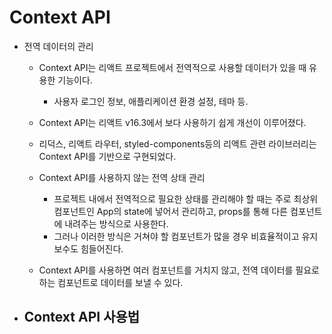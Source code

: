 # Context API

- 전역 데이터의 관리

  - Context API는 리액트 프로젝트에서 전역적으로 사용할 데이터가 있을 때 유용한 기능이다.
    - 사용자 로그인 정보, 애플리케이션 환경 설정, 테마 등.
  - Context API는 리액트 v16.3에서 보다 사용하기 쉽게 개선이 이루어졌다.
  - 리덕스, 리액트 라우터, styled-components등의 리액트 관련 라이브러리는 Context API를 기반으로 구현되었다.
  - Context API를 사용하지 않는 전역 상태 관리
    - 프로젝트 내에서 전역적으로 필요한 상태를 관리해야 할 때는 주로 최상위 컴포넌트인 App의 state에 넣어서 관리하고, props를 통해 다른 컴포넌트에 내려주는 방식으로 사용한다.
    - 그러나 이러한 방식은 거쳐야 할 컴포넌트가 많을 경우 비효율적이고 유지 보수도 힘들어진다.

  - Context API를 사용하면 여러 컴포넌트를 거치지 않고, 전역 데이터를 필요로 하는 컴포넌트로 데이터를 보낼 수 있다.



- Context API 사용법 
  - 